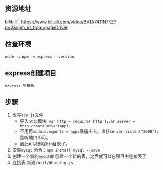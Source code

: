 ## 资源地址
bilibili：https://www.bilibili.com/video/BV1A7411N7KZ?p=2&spm_id_from=pageDriver

## 检查环境
`node -v`
`npm -v`
`express --version`

## express创建项目
`express 项目名`

## 步骤
1. 改写`app.js`文件
   + 导入`http`模块:
   `var http = require('http');var server = http.createServer(app);`
   + 不用再`module.exports = app;`暴露出去，直接`server.listen("3000");`监听端口即可。
   + 到此可以删除`bin`目录了。
2. 安装`mysql`
    命令：`npm install mysql --save`
3. 创建一个新的`mysql`库
    创建一个新的表，之后就可以在项目中连接表了
4. 连接表
   新建`/util/dbconfig.js`


